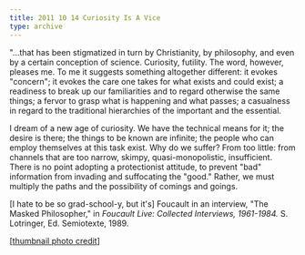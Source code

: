 ```yaml
---
title: 2011 10 14 Curiosity Is A Vice
type: archive
---
```


<p>"...that has been stigmatized in turn by Christianity, by philosophy, and even by a certain conception of science. Curiosity, futility. The word, however, pleases me. To me it suggests something altogether different: it evokes "concern"; it evokes the care one takes for what exists and could exist; a readiness to break up our familiarities and to regard otherwise the same things; a fervor to grasp what is happening and what passes; a casualness in regard to the traditional hierarchies of the important and the essential.</p>
<p>I dream of a new age of curiosity. We have the technical means for it; the desire is there; the things to be known are infinite; the people who can employ themselves at this task exist. Why do we suffer? From too little: from channels that are too narrow, skimpy, quasi-monopolistic, insufficient. There is no point adopting a protectionist attitude, to prevent "bad" information from invading and suffocating the "good." Rather, we must multiply the paths and the possibility of comings and goings.</p>
<p>[I hate to be so grad-school-y, but it's] Foucault in an interview, "The Masked Philosopher," in <em>Foucault Live: Collected Interviews, 1961-1984. </em>S. Lotringer, Ed. Semiotexte, 1989.</p>
<p>[<a href="http://www.livingdigitally.net/2011/05/the-unauthorized-backstory-of-the-portal-universe.html">thumbnail photo credit</a>]</p>
